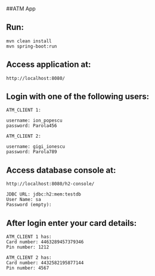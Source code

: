 ##ATM App

## Run:

```
mvn clean install
mvn spring-boot:run
```

## Access application at:

```
http://localhost:8080/
```
## Login with one of the following users:

```
ATM_CLIENT 1:

username: ion_popescu
password: Parola456

ATM_CLIENT 2:

username: gigi_ionescu
password: Parola789
```

## Access database console at:

```
http://localhost:8080/h2-console/

JDBC URL: jdbc:h2:mem:testdb
User Name: sa
Password (empty):
```
## After login enter your card details:

```
ATM_CLIENT 1 has:
Card number: 4463289457379346
Pin number: 1212

ATM_CLIENT 2 has:
Card number: 4432582195877144
Pin number: 4567

